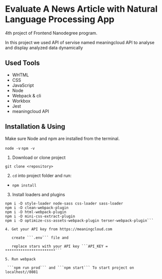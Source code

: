 #  Evaluate A News Article with Natural Language Processing App

4th project of Frontend Nanodegree program.

 In this project we used API of servise named meaningcloud API to analyse and display analyzed data dynamically

## Used Tools

- WHTML
- CSS
- JavaScript
- Node
- Webpack & cli
- Workbox
- Jest
- meaningcloud API

## Installation & Using 

Make sure Node and npm are installed from the terminal.

`node -v`
`npm -v`

1. Download or clone project

`git clone <repository>` 

2. `cd` into project folder and run:
- ```npm install```
3. Install loaders and plugins

```npm i -D @babel/core @babel/preset-env babel-loader
npm i -D style-loader node-sass css-loader sass-loader
npm i -D clean-webpack-plugin
npm i -D html-webpack-plugin
npm i -D mini-css-extract-plugin
npm i -D optimize-css-assets-webpack-plugin terser-webpack-plugin```

4. Get your API key from https://meaningcloud.com
    
   create ```.env``` file and 

   replace stars with your API key ```API_KEY = ***********************```

5. Run webpack 

 ```npm run prod``` and ```npm start``` To start project on localhost//8081



